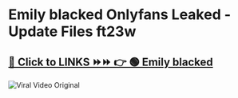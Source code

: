 
 # Emily blacked Onlyfans Leaked - Update Files ft23w

## <h2><a href="https://clipsfans.com/Emily_blacked&ref=git">🔗 Click to LINKS ⏩⏩ 👉 🟢 Emily blacked </a></h2>

<a href="https://clipsfans.com/Emily_blacked&ref=git" rel="nofollow" data-target="animated-image.originalLink"><img src="https://i.ibb.co.com/xMMVF88/686577567.gif" alt="Viral Video Original" style="max-width: 100%; display: inline-block;" data-target="animated-image.originalImage"></a>

